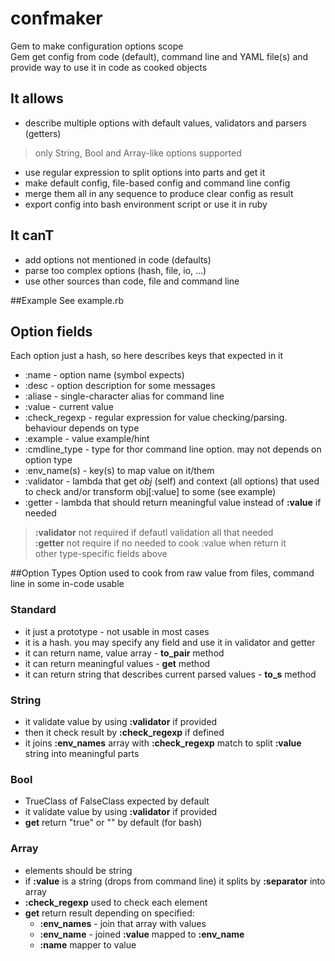 # confmaker
Gem to make configuration options scope  
Gem get config from code (default), command line and YAML file(s) and
provide way to use it in code as cooked objects  


## It allows
- describe multiple options with default values, validators and parsers (getters)

> only String, Bool and Array-like options supported

- use regular expression to split options into parts and get it
- make default config, file-based config and command line config
- merge them all in any sequence to produce clear config as result
- export config into bash environment script or use it in ruby

## It canT
- add options not mentioned in code (defaults)
- parse too complex options (hash, file, io, ...)
- use other sources than code, file and command line

##Example
See example.rb  

## Option fields
Each option just a hash, so here describes keys that expected in it
- :name - option name (symbol expects)
- :desc - option description for some messages
- :aliase - single-character alias for command line
- :value - current value
- :check_regexp - regular expression for value checking/parsing. behaviour depends on type
- :example - value example/hint
- :cmdline_type - type for thor command line option. may not depends on option type
- :env_name(s) - key(s) to map value on it/them
- :validator - lambda that get *obj* (self) and context (all options) that used to check and/or transform obj[:value] to some (see example)
- :getter - lambda that should return meaningful value instead of **:value** if needed

> **:validator** not required if defautl validation all that needed  
> **:getter** not require if no needed to cook :value when return it  
> other type-specific fields above  

##Option Types
Option used to cook from raw value from files, command line in some in-code usable  
### Standard
- it just a prototype - not usable in most cases
- it is a hash. you may specify any field and use it in validator and getter
- it can return name, value array - **to_pair** method
- it can return meaningful values - **get** method
- it can return string that describes current parsed values - **to_s** method
### String
- it validate value by using **:validator** if provided
- then it check result by **:check_regexp** if defined
- it joins **:env_names** array with **:check_regexp** match to split **:value** string into meaningful parts

### Bool
- TrueClass of FalseClass expected by default
- it validate value by using **:validator** if provided
- **get** return "true" or "" by default (for bash)

### Array
- elements should be string
- if **:value** is a string (drops from command line) it splits by **:separator** into array
- **:check_regexp** used to check each element
- **get** return result depending on specified:
  + **:env_names** - join that array with values
  + **:env_name**  - joined **:value** mapped to **:env_name**
  + **:name** mapper to value


